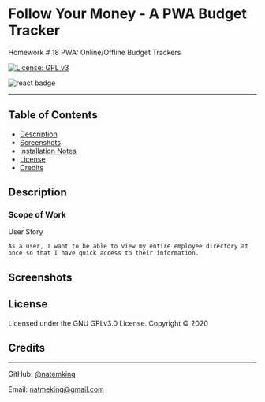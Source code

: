 # Follow Your Money - A PWA Budget Tracker
Homework # 18 PWA: Online/Offline Budget Trackers

<!-- [Offline Budget Tracker Deploy Link](https://follow-yr-money.herokuapp.com/) -->

[![License: GPL v3](https://img.shields.io/badge/License-GPLv3-blue.svg)](https://github.com/natemking/employee_directory/blob/main/LICENSE)

![react badge](https://img.shields.io/badge/react%20-%2320232a.svg?&style=for-the-badge&logo=react&logoColor=%2361DAFB")
<!-- ![html5 badge](https://img.shields.io/badge/html5%20-%23E34F26.svg?&style=flat&logo=html5&logoColor=white)
![css3 badge](https://img.shields.io/badge/css3%20-%231572B6.svg?&style=flat&logo=css3&logoColor=white)
![javascript badge](https://img.shields.io/badge/javascript%20-%23323330.svg?&style=flat&logo=javascript&logoColor=%23F7DF1E)
![node.js badge](https://img.shields.io/badge/Node.js%20-%2343853D.svg?&style=flat&logo=node.js&logoColor=white)
![express badge](https://img.shields.io/badge/Express.js%20-%23404d59.svg?&style=flat&logo=node.js&logoColor=white)
![mongodb badge](https://img.shields.io/badge/MongoDB-%234ea94b.svg?&style=flat&logo=mongodb&logoColor=white)
![mongoose badge](https://img.shields.io/badge/Mongoose-%23800.svg?&style=flat&logoColor=white)
![webpack badge](https://img.shields.io/badge/webpack%20-%238DD6F9.svg?&style=flat&logo=webpack&logoColor=black) -->


---
## Table of Contents
 * [Description](#description)
    <!-- + [Scope of Work](#scope-of-work)
    + [Progressive Web App Summary](#progressive-web-app-summary)
    + [Refactor and Redesign](#refactor-and-redesign)
    + [Added Functionality](#added-functionality)
    + [Modularization and Webpack](#modularization-and-webpack) -->
  * [Screenshots](#screenshots)
  * [Installation Notes](#installation-notes)
  * [License](#license)
  * [Credits](#credits)

## Description

### Scope of Work
User Story
```
As a user, I want to be able to view my entire employee directory at once so that I have quick access to their information.
```

## Screenshots

<!-- ![app gif](public/assets/images/screenshots/follow-your-money.gif)
<br>

_App Functionality_
<br> -->


## License
Licensed under the GNU GPLv3.0 License. Copyright © 2020

## Credits
<!-- 
* [Capitalize the first letter of every word with one line of code](<span>Photo by <a href="https://unsplash.com/@tannerboriack?utm_source=unsplash&amp;utm_medium=referral&amp;utm_content=creditCopyText">Tanner Boriack</a> on <a href="https://unsplash.com/s/photos/data-center?utm_source=unsplash&amp;utm_medium=referral&amp;utm_content=creditCopyText">Unsplash</a></span>)  

* [change bootstrap input focus glow](https://stackoverflow.com/questions/14820952/change-bootstrap-input-focus-blue-glow)

* [Merge Multiple objects w/ sum of values by using the reduce() method](https://dev.to/ramonak/javascript-how-to-merge-multiple-objects-with-sum-of-values-43fd)

* [Using Fetch w/ async/await](https://dmitripavlutin.com/javascript-fetch-async-await/) 

* [Auto/ being applied the webpack-pwa-manifest icon file path output](https://github.com/arthurbergmz/webpack-pwa-manifest/issues/149)

* [Fix 'regenerator runtime is not defined error'](https://flaviocopes.com/parcel-regeneratorruntime-not-defined/)


* [Use CSS to have an element appear on hover](https://stackoverflow.com/questions/19062120/make-a-div-appear-on-hover-over-another-div)  -->

---

GitHub: [@natemking](https://github.com/natemking/)

Email: [natmeking@gmail.com](mailto:natmeking@gmail.com)

